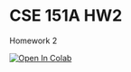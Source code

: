 # CSE 151A HW2

Homework 2

<a target="_blank" href="https://colab.research.google.com/github/froguro/CSE-151A-HW2">
  <img src="https://colab.research.google.com/assets/colab-badge.svg" alt="Open In Colab"/>
</a>
